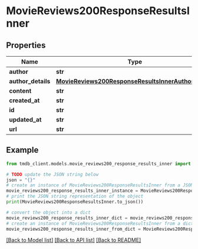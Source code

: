 # MovieReviews200ResponseResultsInner


## Properties

Name | Type | Description | Notes
------------ | ------------- | ------------- | -------------
**author** | **str** |  | [optional] 
**author_details** | [**MovieReviews200ResponseResultsInnerAuthorDetails**](MovieReviews200ResponseResultsInnerAuthorDetails.md) |  | [optional] 
**content** | **str** |  | [optional] 
**created_at** | **str** |  | [optional] 
**id** | **str** |  | [optional] 
**updated_at** | **str** |  | [optional] 
**url** | **str** |  | [optional] 

## Example

```python
from tmdb_client.models.movie_reviews200_response_results_inner import MovieReviews200ResponseResultsInner

# TODO update the JSON string below
json = "{}"
# create an instance of MovieReviews200ResponseResultsInner from a JSON string
movie_reviews200_response_results_inner_instance = MovieReviews200ResponseResultsInner.from_json(json)
# print the JSON string representation of the object
print(MovieReviews200ResponseResultsInner.to_json())

# convert the object into a dict
movie_reviews200_response_results_inner_dict = movie_reviews200_response_results_inner_instance.to_dict()
# create an instance of MovieReviews200ResponseResultsInner from a dict
movie_reviews200_response_results_inner_from_dict = MovieReviews200ResponseResultsInner.from_dict(movie_reviews200_response_results_inner_dict)
```
[[Back to Model list]](../README.md#documentation-for-models) [[Back to API list]](../README.md#documentation-for-api-endpoints) [[Back to README]](../README.md)


